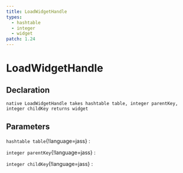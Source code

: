 ```yaml
---
title: LoadWidgetHandle
types:
  - hashtable
  - integer
  - widget
patch: 1.24
---
```


# LoadWidgetHandle

## Declaration

```jass
native LoadWidgetHandle takes hashtable table, integer parentKey, integer childKey returns widget
```

## Parameters
`hashtable table`{!language=jass}
: 

`integer parentKey`{!language=jass}
: 

`integer childKey`{!language=jass}
: 
